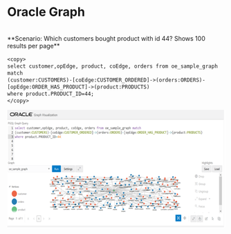 
# Oracle Graph 

<br>
**Scenario: Which customers bought product with id 44? Shows 100 results per page**

````
<copy>
select customer,opEdge, product, coEdge, orders from oe_sample_graph match 
(customer:CUSTOMERS)-[coEdge:CUSTOMER_ORDERED]->(orders:ORDERS)-[opEdge:ORDER_HAS_PRODUCT]->(product:PRODUCTS)
where product.PRODUCT_ID=44;
</copy>
````
 
![](./images/IMGG37.PNG)

 
 